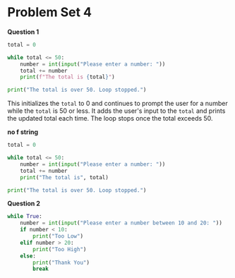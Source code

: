 # **Problem Set 4**
**Question 1**

```python
total = 0

while total <= 50:
    number = int(input("Please enter a number: "))
    total += number
    print(f"The total is {total}")

print("The total is over 50. Loop stopped.")
```

This initializes the `total` to 0 and continues to prompt the user for a number while the `total` is 50 or less. It adds the user's input to the `total` and prints the updated total each time. The loop stops once the total exceeds 50.


**no f string**
````python
total = 0

while total <= 50:
    number = int(input("Please enter a number: "))
    total += number
    print("The total is", total)

print("The total is over 50. Loop stopped.")
````
**Question 2**


```python
while True:
    number = int(input("Please enter a number between 10 and 20: "))
    if number < 10:
        print("Too Low")
    elif number > 20:
        print("Too High")
    else:
        print("Thank You")
        break
```


